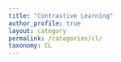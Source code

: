 ```yaml
---
title: "Contrastive Learning"
author_profile: true
layout: category
permalink: /categories/cl/
taxonomy: CL
---
```

